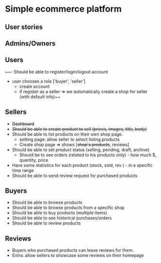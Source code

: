 # Simple ecommerce platform

## User stories

## Admins/Owners

## Users
~~- Should be able to register/login/logout account
- user chooses a role ['buyer', 'seller']
    - create account
    - if register as a seller => we automatically create a shop for seller (with default info)~~

## Sellers
- ~~Dashboard~~
- ~~Should be able to create product to sell (prices, images, title, body)~~
- Should be able to list products on their own shop page.
  - setting page: allow seller to select listing products 
  - Create shop page => shows [~~shop's products~~, reviews]
- Should be able to set product status (selling, pending, draft, archive)
  - Should be to see orders (related to his products only) - how much $, quantity, price
- Have some statistics for each product (stock, sold,  rev ) - in a specific time range
- Should be able to send review request for purchased products

## Buyers
- Should be able to browse products
- Should be able to browse products from a specific shop
- Should be able to buy products (multiple items)
- Should be able to see historical purchases/orders 
- Should be able to review products


## Reviews
- Buyers who purchased products can leave reviews for them.
- Extra: allow sellers to showcase some reviews on their homepage


